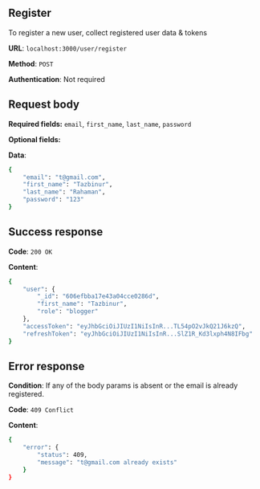 ## Register
To register a new user, collect registered user data & tokens

**URL**: `localhost:3000/user/register`

**Method**: `POST`

**Authentication**: Not required

## Request body
**Required fields:** `email`, `first_name`, `last_name`, `password`

**Optional fields:**

**Data**:
```bash
{
    "email": "t@gmail.com",
    "first_name": "Tazbinur",
    "last_name": "Rahaman",
    "password": "123"
}
```

## Success response
**Code**: `200 OK`

**Content**:
```bash
{
    "user": {
        "_id": "606efbba17e43a04cce0286d",
        "first_name": "Tazbinur",
        "role": "blogger"
    },
    "accessToken": "eyJhbGciOiJIUzI1NiIsInR...TL54pO2vJkQ21J6kzQ",
    "refreshToken": "eyJhbGciOiJIUzI1NiIsInR...SlZ1R_Kd3lxph4N8IFbg"
}
```

## Error response
**Condition**: If any of the body params is absent or the email is already registered.

**Code**: `409 Conflict`

**Content**:
```bash
{
    "error": {
        "status": 409,
        "message": "t@gmail.com already exists"
    }
}
```